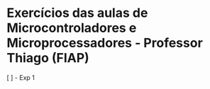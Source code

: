 # Exercícios das aulas de Microcontroladores e Microprocessadores - Professor Thiago (FIAP)

[ ] - Exp 1
